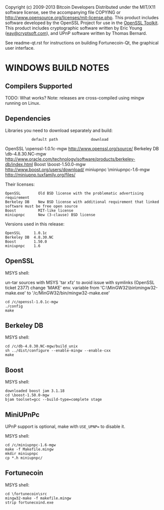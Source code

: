 Copyright (c) 2009-2013 Bitcoin Developers
Distributed under the MIT/X11 software license, see the accompanying
file COPYING or http://www.opensource.org/licenses/mit-license.php.
This product includes software developed by the OpenSSL Project for use in the [OpenSSL Toolkit](http://www.openssl.org/). This product includes
cryptographic software written by Eric Young ([eay@cryptsoft.com](mailto:eay@cryptsoft.com)), and UPnP software written by Thomas Bernard.


See readme-qt.rst for instructions on building Fortunecoin-Qt, the
graphical user interface.

WINDOWS BUILD NOTES
===================

Compilers Supported
-------------------
TODO: What works?
Note: releases are cross-compiled using mingw running on Linux.


Dependencies
------------
Libraries you need to download separately and build:

                default path               download
OpenSSL         \openssl-1.0.1c-mgw        http://www.openssl.org/source/
Berkeley DB     \db-4.8.30.NC-mgw          http://www.oracle.com/technology/software/products/berkeley-db/index.html
Boost           \boost-1.50.0-mgw          http://www.boost.org/users/download/
miniupnpc       \miniupnpc-1.6-mgw         http://miniupnp.tuxfamily.org/files/

Their licenses:

	OpenSSL        Old BSD license with the problematic advertising requirement
	Berkeley DB    New BSD license with additional requirement that linked software must be free open source
	Boost          MIT-like license
	miniupnpc      New (3-clause) BSD license

Versions used in this release:

	OpenSSL      1.0.1c
	Berkeley DB  4.8.30.NC
	Boost        1.50.0
	miniupnpc    1.6


OpenSSL
-------
MSYS shell:

un-tar sources with MSYS 'tar xfz' to avoid issue with symlinks (OpenSSL ticket 2377)
change 'MAKE' env. variable from 'C:\MinGW32\bin\mingw32-make.exe' to '/c/MinGW32/bin/mingw32-make.exe'

	cd /c/openssl-1.0.1c-mgw
	./config
	make

Berkeley DB
-----------
MSYS shell:

	cd /c/db-4.8.30.NC-mgw/build_unix
	sh ../dist/configure --enable-mingw --enable-cxx
	make

Boost
-----
MSYS shell:

	downloaded boost jam 3.1.18
	cd \boost-1.50.0-mgw
	bjam toolset=gcc --build-type=complete stage

MiniUPnPc
---------
UPnP support is optional, make with `USE_UPNP=` to disable it.

MSYS shell:

	cd /c/miniupnpc-1.6-mgw
	make -f Makefile.mingw
	mkdir miniupnpc
	cp *.h miniupnpc/

Fortunecoin
-------
MSYS shell:

	cd \fortunecoin\src
	mingw32-make -f makefile.mingw
	strip fortunecoind.exe
